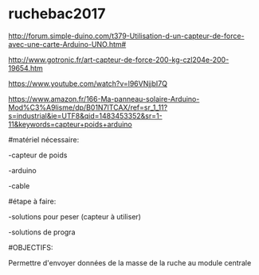# ruchebac2017

http://forum.simple-duino.com/t379-Utilisation-d-un-capteur-de-force-avec-une-carte-Arduino-UNO.htm# </p>
http://www.gotronic.fr/art-capteur-de-force-200-kg-czl204e-200-19654.htm </p>
https://www.youtube.com/watch?v=l96VNjjbI7Q </p>
https://www.amazon.fr/166-Ma-panneau-solaire-Arduino-Mod%C3%A9lisme/dp/B01N7ITCAX/ref=sr_1_11?s=industrial&ie=UTF8&qid=1483453352&sr=1-11&keywords=capteur+poids+arduino  </p>

#matériel nécessaire: 

-capteur de poids </p>
-arduino</p>
-cable</p>


#étape à faire:

-solutions pour peser  (capteur à utiliser)</p>

-solutions de progra </p>


#OBJECTIFS:

Permettre d'envoyer données de la masse de la ruche au module centrale
        




